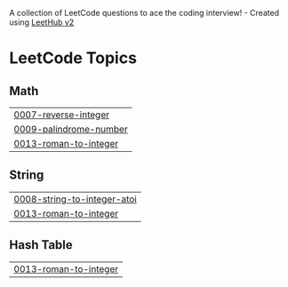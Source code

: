 A collection of LeetCode questions to ace the coding interview! - Created using [LeetHub v2](https://github.com/arunbhardwaj/LeetHub-2.0)
<!---LeetCode Topics Start-->
# LeetCode Topics
## Math
|  |
| ------- |
| [0007-reverse-integer](https://github.com/VASA-SRAVYA/Leet-Code/tree/master/0007-reverse-integer) |
| [0009-palindrome-number](https://github.com/VASA-SRAVYA/Leet-Code/tree/master/0009-palindrome-number) |
| [0013-roman-to-integer](https://github.com/VASA-SRAVYA/Leet-Code/tree/master/0013-roman-to-integer) |
## String
|  |
| ------- |
| [0008-string-to-integer-atoi](https://github.com/VASA-SRAVYA/Leet-Code/tree/master/0008-string-to-integer-atoi) |
| [0013-roman-to-integer](https://github.com/VASA-SRAVYA/Leet-Code/tree/master/0013-roman-to-integer) |
## Hash Table
|  |
| ------- |
| [0013-roman-to-integer](https://github.com/VASA-SRAVYA/Leet-Code/tree/master/0013-roman-to-integer) |
<!---LeetCode Topics End-->